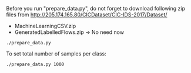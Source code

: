 Before you run "prepare_data.py", do not forget to download following zip files from http://205.174.165.80/CICDataset/CIC-IDS-2017/Dataset/


* MachineLearningCSV.zip
* GeneratedLabelledFlows.zip -> No need now


```
./prepare_data.py
```

To set total number of samples per class:
```
./prepare_data.py 1000
```
